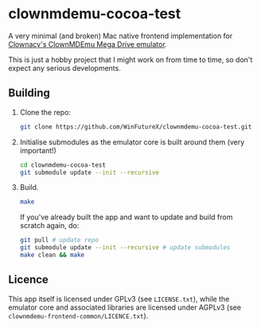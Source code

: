 # clownmdemu-cocoa-test
A very minimal (and broken) Mac native frontend implementation for [Clownacy's ClownMDEmu Mega Drive emulator](https://github.com/Clownacy/clownmdemu-core).

This is just a hobby project that I might work on from time to time, so don't expect any serious developments.

## Building
1. Clone the repo:
	```bash
	git clone https://github.com/WinFutureX/clownmdemu-cocoa-test.git
	```
2. Initialise submodules as the emulator core is built around them (very important!)
	```bash
	cd clownmdemu-cocoa-test
	git submodule update --init --recursive
	```
3. Build.
	```bash
	make
	```
	If you've already built the app and want to update and build from scratch again, do:
	```bash
	git pull # update repo
	git submodule update --init --recursive # update submodules
	make clean && make
	```
## Licence
This app itself is licensed under GPLv3 (see `LICENSE.txt`), while the emulator core and associated libraries are licensed under AGPLv3 (see `clownmdemu-frontend-common/LICENCE.txt`).
